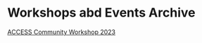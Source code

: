 # Workshops abd Events Archive

<a href="access_workshop_2023" class="med-text bold display-block">ACCESS Community Workshop 2023</a>